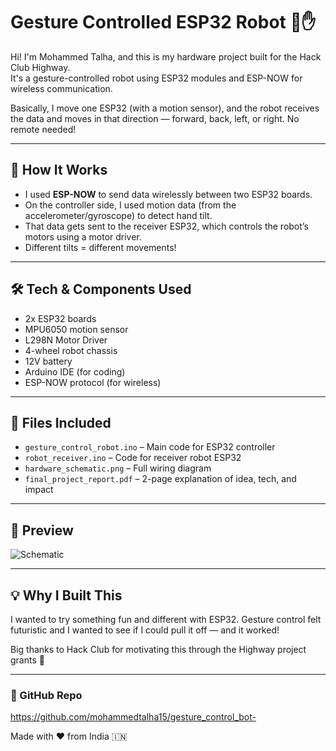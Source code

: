 # Gesture Controlled ESP32 Robot 🤖✋

Hi! I'm Mohammed Talha, and this is my hardware project built for the Hack Club Highway.  
It's a gesture-controlled robot using ESP32 modules and ESP-NOW for wireless communication.

Basically, I move one ESP32 (with a motion sensor), and the robot receives the data and moves in that direction — forward, back, left, or right. No remote needed!

---

## 🧠 How It Works

- I used **ESP-NOW** to send data wirelessly between two ESP32 boards.
- On the controller side, I used motion data (from the accelerometer/gyroscope) to detect hand tilt.
- That data gets sent to the receiver ESP32, which controls the robot’s motors using a motor driver.
- Different tilts = different movements!

---

## 🛠 Tech & Components Used

- 2x ESP32 boards
- MPU6050 motion sensor
- L298N Motor Driver
- 4-wheel robot chassis
- 12V battery
- Arduino IDE (for coding)
- ESP-NOW protocol (for wireless)

---

## 📂 Files Included

- `gesture_control_robot.ino` – Main code for ESP32 controller
- `robot_receiver.ino` – Code for receiver robot ESP32
- `hardware_schematic.png` – Full wiring diagram
- `final_project_report.pdf` – 2-page explanation of idea, tech, and impact

---

## 📸 Preview

![Schematic](hardware_schematic.png)

---

## 💡 Why I Built This

I wanted to try something fun and different with ESP32. Gesture control felt futuristic and I wanted to see if I could pull it off — and it worked!

Big thanks to Hack Club for motivating this through the Highway project grants 🙌

---

### 🔗 GitHub Repo  
https://github.com/mohammedtalha15/gesture_control_bot-

Made with ❤️ from India 🇮🇳
